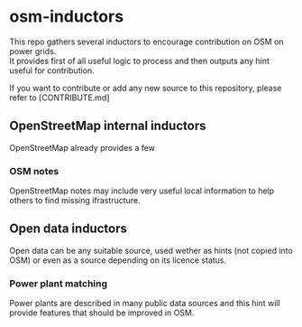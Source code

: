 # osm-inductors
This repo gathers several inductors to encourage contribution on OSM on power grids.  
It provides first of all useful logic to process and then outputs any hint useful for contribution.

If you want to contribute or add any new source to this repository, please refer to [CONTRIBUTE.md]

## OpenStreetMap internal inductors
OpenStreetMap already provides a few 

### OSM notes
OpenStreetMap notes may include very useful local information to help others to find missing ifrastructure.

## Open data inductors
Open data can be any suitable source, used wether as hints (not copied into OSM) or even as a source depending on its licence status.

### Power plant matching
Power plants are described in many public data sources and this hint will provide features that should be improved in OSM.  